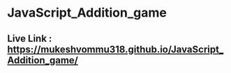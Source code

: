 # JavaScript_Addition_game

## **Live Link** : https://mukeshvommu318.github.io/JavaScript_Addition_game/
